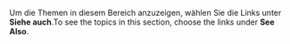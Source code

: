 <span data-ttu-id="7238d-101">Um die Themen in diesem Bereich anzuzeigen, wählen Sie die Links unter **Siehe auch**.</span><span class="sxs-lookup"><span data-stu-id="7238d-101">To see the topics in this section, choose the links under **See Also**.</span></span>